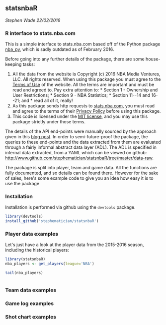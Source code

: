 statsnbaR
--------------
_Stephen Wade 22/02/2016_

### R interface to stats.nba.com

This is a simple interface to stats.nba.com based off of the Python package
[nba_py](https://github.com/seemethere/nba_py), which is sadly outdated as
of February 2016.

Before going into any further details of the package, there are some
house-keeping tasks:

  1. All the data from the website is Copyright (c) 2016 NBA Media Ventures, LLC.
All rights reserved. When using this package you must agree to the
[Terms of Use](http://www.nba.com/news/termsofuse.html) of the website. All the
terms are important and must be read and agreed to. Pay extra attention to:
    * Section 1 - Ownership and User Restrictions;
    * Section 9 - NBA Statistics;
    * Section 11--14 and 16--21; and
    * read all of it, really!
  2. As this package sends http requests to
  [stats.nba.com](http://stats.nba.com), you must read and agree to the terms of
their [Privacy Policy](http://www.nba.com/news/privacy_policy.html)
before using this package.
  3. This code is licensed under the 
[MIT license](https://www.r-project.org/Licenses/MIT), and you may use this package
strictly under those terms.

The details of the API end-points were manually sourced by the approach
given in this 
[blog post](http://www.gregreda.com/2015/02/15/web-scraping-finding-the-api).
In order to semi-future-proof the package, the queries to these end-points and
the data extracted from them are evaluated through a fairly informal
abstract data layer (ADL). The ADL is specified in internal data extracted,
from a YAML which can be viewed on github:
<http://www.github.com/stephematician/statsnbaR/tree/master/data-raw>.

The package is split into player, team and game data. All the functions are
fully documented, and so details can be found there. However for the sake of
sales, here's some example code to give you an idea how easy it is to use the
package

### Installation

Installation is performed via github using the `devtools` package.
```r
library(devtools)
install_github('stephematician/statsnbaR')
```

### Player data examples
Let's just have a look at the player data from the 2015-2016 season,
including the historical players:
```r
library(statsnbaR)
nba_players <- get_players(league='NBA')

tail(nba_players)
```

```

```

### Team data examples

### Game log examples

### Shot chart examples

